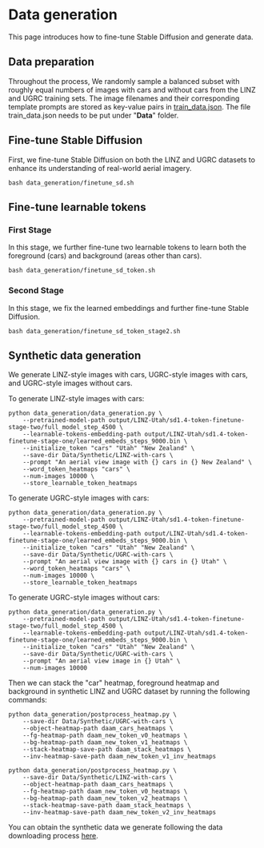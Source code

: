 # Data generation
This page introduces how to fine-tune Stable Diffusion and generate data.

## Data preparation
Throughout the process, We randomly sample a balanced subset with roughly equal numbers of images with cars and without cars from the LINZ and UGRC training sets. The image filenames and their corresponding template prompts are stored as key-value pairs in [train_data.json](train_data.json). The file train_data.json needs to be put under "<b>Data</b>" folder.

## Fine-tune Stable Diffusion
First, we fine-tune Stable Diffusion on both the LINZ and UGRC datasets to enhance its understanding of real-world aerial imagery.
```
bash data_generation/finetune_sd.sh
```

## Fine-tune learnable tokens
### First Stage
In this stage, we further fine-tune two learnable tokens to learn both the foreground (cars) and background (areas other than cars).
```
bash data_generation/finetune_sd_token.sh
```

### Second Stage
In this stage, we fix the learned embeddings and further fine-tune Stable Diffusion.
```
bash data_generation/finetune_sd_token_stage2.sh
```


## Synthetic data generation
We generate LINZ-style images with cars, UGRC-style images with cars, and UGRC-style images without cars.  

To generate LINZ-style images with cars:
```
python data_generation/data_generation.py \
    --pretrained-model-path output/LINZ-Utah/sd1.4-token-finetune-stage-two/full_model_step_4500 \
    --learnable-tokens-embedding-path output/LINZ-Utah/sd1.4-token-finetune-stage-one/learned_embeds_steps_9000.bin \
    --initialize_token "cars" "Utah" "New Zealand" \
    --save-dir Data/Synthetic/LINZ-with-cars \
    --prompt "An aerial view image with {} cars in {} New Zealand" \
    --word_token_heatmaps "cars" \
    --num-images 10000 \
    --store_learnable_token_heatmaps
```

To generate UGRC-style images with cars:
```
python data_generation/data_generation.py \
    --pretrained-model-path output/LINZ-Utah/sd1.4-token-finetune-stage-two/full_model_step_4500 \
    --learnable-tokens-embedding-path output/LINZ-Utah/sd1.4-token-finetune-stage-one/learned_embeds_steps_9000.bin \
    --initialize_token "cars" "Utah" "New Zealand" \
    --save-dir Data/Synthetic/UGRC-with-cars \
    --prompt "An aerial view image with {} cars in {} Utah" \
    --word_token_heatmaps "cars" \
    --num-images 10000 \
    --store_learnable_token_heatmaps
```

To generate UGRC-style images without cars:
```
python data_generation/data_generation.py \
    --pretrained-model-path output/LINZ-Utah/sd1.4-token-finetune-stage-two/full_model_step_4500 \
    --learnable-tokens-embedding-path output/LINZ-Utah/sd1.4-token-finetune-stage-one/learned_embeds_steps_9000.bin \
    --initialize_token "cars" "Utah" "New Zealand" \
    --save-dir Data/Synthetic/UGRC-with-cars \
    --prompt "An aerial view image in {} Utah" \
    --num-images 10000 
```

Then we can stack the "car" heatmap, foreground heatmap and background in synthetic LINZ and UGRC dataset by running the following commands:
```
python data_generation/postprocess_heatmap.py \
    --save-dir Data/Synthetic/UGRC-with-cars \
    --object-heatmap-path daam_cars_heatmaps \
    --fg-heatmap-path daam_new_token_v0_heatmaps \
    --bg-heatmap-path daam_new_token_v1_heatmaps \
    --stack-heatmap-save-path daam_stack_heatmaps \
    --inv-heatmap-save-path daam_new_token_v1_inv_heatmaps

python data_generation/postprocess_heatmap.py \
    --save-dir Data/Synthetic/LINZ-with-cars \
    --object-heatmap-path daam_cars_heatmaps \
    --fg-heatmap-path daam_new_token_v0_heatmaps \
    --bg-heatmap-path daam_new_token_v2_heatmaps \
    --stack-heatmap-save-path daam_stack_heatmaps \
    --inv-heatmap-save-path daam_new_token_v2_inv_heatmaps
```
You can obtain the synthetic data we generate following the data downloading process [here](../Data/README.md).

